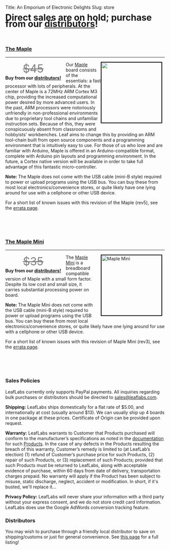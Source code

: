 Title: An Emporium of Electronic Delights
Slug: store

<h1 style="margin-top: 0px; line-height:20px;"><span class="subtitle">Direct sales are on hold; purchase from our <a href="/distributors/">distributors</a>!</span></h1>

<!--
<div style="text-align: center; font-size: 16px;"><a href="#maplemini">Maple Mini</a> |  <a href="#maple">Maple</a></div>
-->

<br>
<a name="maple"></a>
<h3><a href="/devices/maple/">The Maple</a></h3>
<hr /><!-- Maple -->
<a style="float: right; margin-bottom: 15px;" href="/devices/#maple">
<img class="size-medium wp-image-535" style="float: left; margin-right: 8px; border: 2px solid black;" title="maple-board" src="http://farm5.static.flickr.com/4041/4613181199_33a31ca4ab_m.jpg" alt="" width="190" height="190" />
</a>


<div style="float: left; margin-right: 15px; margin-bottom: 5px; text-align: center;">
<span style="font-size: 2.5em;"><strike style="color:grey;">$45</strike></span>
<br>
<strong>Buy from our <a href="/distributors/">distributors!</a></strong>
</div>

Our <a href="/devices/#Maple">Maple</a> board consists of the essentials: a
fast processor with lots of peripherals. At the center of Maple is a 72MHz ARM
Cortex M3 chip, providing the increased computational power desired by more
advanced users. In the past, ARM processors were notoriously unfriendly in
non-professional environments due to proprietary tool chains and unfamiliar
instruction sets. Because of this, they were conspicuously absent from
classrooms and hobbyists' workbenches. Leaf aims to change this by providing an
ARM tool-chain built from open source components and a programming environment
that is intuitively easy to use. For those of us who love and are familiar with
Arduino, Maple is offered in an Arduino-compatible format, complete with
Arduino pin layouts and programming environment. In the future, a Cortex native
version will be available in order to take full advantage of this fantastic
micro-controller.

<strong>Note: </strong>The Maple does not come with the USB cable (mini-B
style) required to power or upload programs using the USB bus. You can buy
these from most local electronics/convenience stores, or quite likely have one
lying around for use with a cellphone or other USB device.

For a short list of known issues with this revision of the Maple (rev5), see
the <a href="http://leaflabs.com/docs/hardware/maple.html#errata">errata page</a>.

<br><br><br>
<a name="maplemini"></a>
<h3><a href="/devices/#maplemini">The Maple Mini</a></h3>
<hr style="clear: both;" /><!-- Maple Mini -->
<a style="float: right; margin-bottom: 15px; margin-left: 15px;" href="/devices/#maplemini">
<img class="size-medium wp-image-535" style="float: left; margin-right: 8px; border: 2px solid black; width: 190px;" title="maple-board" src="http://static.leaflabs.com/img/devices/maple-mini-r2/maple-mini-r2-top.jpg" alt="Maple Mini" width="253" />
</a>

<div style="float: left; margin-right: 15px; margin-bottom: 5px; text-align: center;">
<span style="font-size: 2.5em;"><strike style="color:grey;">$35</strike></span>
<br>
<strong>Buy from our <a href="/distributors/">distributors!</a></strong>
</div>

The <a href="/devices/#maplemini">Maple Mini</a> is a breadboard compatible
version of Maple with a small form factor. Despite its low cost and small size,
it carries substantial processing power on board.

<strong>Note: </strong>The Maple Mini does not come with the USB cable (mini-B
style) required to power or upload programs using the USB bus. You can buy
these from most local electronics/convenience stores, or quite likely have one
lying around for use with a cellphone or other USB device.

For a short list of known issues with this revision of Maple Mini (rev3), see
the <a href="/docs/hardware/maple-mini.html#errata">errata page</a>.


<br><br><br>
<h3>Sales Policies</h3>

LeafLabs currently only supports PayPal payments. All inquiries regarding bulk
purchases or distributors should be directed to <a
href="mailto:sales@leaflabs.com">sales@leaflabs.com</a>.

<strong>Shipping:</strong> LeafLabs ships domestically for a flat rate of
$5.00, and internationally at cost (usually around $13). We can usually ship up
4 boards in one package at these prices. Certificate of Origin can be provided
upon request.

<strong>Warranty:</strong> LeafLabs warrants to Customer that Products
purchased will conform to the manufacturer’s specifications as noted in the <a
href="http://leaflabs.com/docs/">documentation</a> for such <a
href="/devices/">Products</a>. In the case of any defects in the Products
resulting the breach of this warranty, Customer’s remedy is limited to (at
LeafLab’s election) (1) refund of Customer’s purchase price for such Products,
(2) repair of such Products, or (3) replacement of such Products; provided that
such Products must be returned to LeafLabs, along with acceptable evidence of
purchase, within 60 days from date of delivery, transportation charges prepaid.
No warranty will apply if the Product has been subject to misuse, static
discharge, neglect, accident or modification. In short, if<span
style="font-weight: normal;"> it's busted, we'll replace it...</span>

<strong>Privacy Policy:</strong> LeafLabs will never share your information
with a third party without your express consent, and we do not store credit
card information. LeafLabs does use the Google AdWords conversion tracking
feature.

<h3>Distributors</h3>
You may wish to purchase through a friendly local distributor to save on
shipping/customs or just for general convenience. See <a
href="/distributors/">this page</a> for a full listing!

